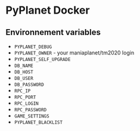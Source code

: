 # PyPlanet Docker

## Environnement variables

- `PYPLANET_DEBUG`
- `PYPLANET_OWNER` - your maniaplanet/tm2020 login
- `PYPLANET_SELF_UPGRADE`
- `DB_NAME`
- `DB_HOST`
- `DB_USER`
- `DB_PASSWORD`
- `RPC_IP`
- `RPC_PORT`
- `RPC_LOGIN`
- `RPC_PASSWORD`
- `GAME_SETTINGS`
- `PYPLANET_BLACKLIST`